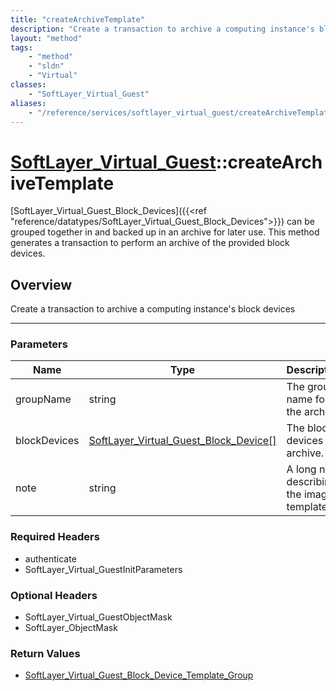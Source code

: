 ```yaml
---
title: "createArchiveTemplate"
description: "Create a transaction to archive a computing instance's block devices"
layout: "method"
tags:
    - "method"
    - "sldn"
    - "Virtual"
classes:
    - "SoftLayer_Virtual_Guest"
aliases:
    - "/reference/services/softlayer_virtual_guest/createArchiveTemplate"
---
```

# [SoftLayer_Virtual_Guest](/reference/services/SoftLayer_Virtual_Guest)::createArchiveTemplate


[SoftLayer_Virtual_Guest_Block_Devices]({{<ref "reference/datatypes/SoftLayer_Virtual_Guest_Block_Devices">}}) can be grouped together in and backed up in an archive for later use. This method generates a transaction to perform an archive of the provided block devices. 


## Overview 
Create a transaction to archive a computing instance's block devices

-----

### Parameters 
|Name | Type | Description |
| --- | --- | --- |
|groupName| string| The group name for the archive.|
|blockDevices| <a href='/reference/datatypes/SoftLayer_Virtual_Guest_Block_Device'>SoftLayer_Virtual_Guest_Block_Device[] </a>| The block devices to archive.|
|note| string| A long note describing the image template.|


### Required Headers
* authenticate
* SoftLayer_Virtual_GuestInitParameters


### Optional Headers
* SoftLayer_Virtual_GuestObjectMask
* SoftLayer_ObjectMask

### Return Values
* <a href='/reference/datatypes/SoftLayer_Virtual_Guest_Block_Device_Template_Group'>SoftLayer_Virtual_Guest_Block_Device_Template_Group </a>




